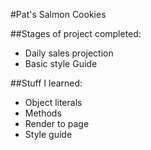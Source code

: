 #Pat's Salmon Cookies

##Stages of project completed:
- Daily sales projection
- Basic style Guide

##Stuff I learned:
- Object literals
- Methods
- Render to page
- Style guide
